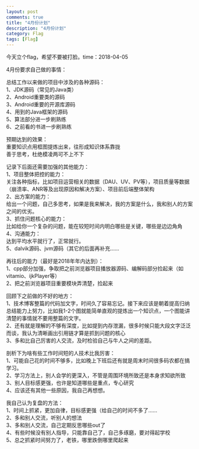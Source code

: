 ```yaml
---
layout: post
comments: true
title: "4月份计划"
description: "4月份计划"
category: Flag
tags: [Flag]
---
```



今天立个flag，希望不要被打脸。time：2018-04-05

4月份要求自己做的事情：

总结工作以来做的项目中涉及的各种源码：    
1、JDK源码（常见的Java类）    
2、Android重要类的源码    
3、Android重要的开源库源码    
4、用到的Java框架的源码    
5、算法部分进一步刷熟练    
6、之前看的书进一步刷熟练    

预期达到的效果：    
重要知识点用框图提炼出来，往形成知识体系靠拢    
善于思考，杜绝模凌两可不上不下    


记录下后面还需要加强的其他能力：    
1、项目整体把控的能力：    
关注各种指标，比如项目运营相关的数据（DAU、UV、PV等），项目质量等数据（崩溃率、ANR等及出现原因和解决方案）、项目前后端整体架构        
2、出方案的能力：    
给出一个问题，自己多思考，如果是我来解决，我的方案是什么，我和别人的方案之间的优劣。    
3、抓住问题核心的能力：    
比如给你一个复杂的问题，能在较短时间内明白哪些是关键，哪些是边边角角    
4、沟通能力：    
达到平均水平就行了，正常就行。    
5、dalvik源码、jvm源码（其它的后面再补充……


再往后的能力（最好是2018年年内达到）：    
1、cpp部分加强，争取把之前浏览器项目播放器源码、编解码部分捡起来（如vitamio、ijkPlayer等）    
2、把之前浏览器项目重要模块弄清楚，捡起来    


回顾下之前做的不好的地方：    
1、技术博客整篇的代码加文字，时间久了容易忘记。接下来应该是朝着提高归纳总结能力上努力，比如我1-2个图就能简单直观的提炼出一个知识点，一个图能讲清楚的事情就不要用整篇的文字。    
2、还有就是理解的不够有深度，比如提到内存泄漏，很多时候只能大段文字泛泛而谈，我认为清晰画出引用链才算是抓到问题的核心        
3、多和比自己厉害的人交流，及时检验自己与牛人之间的差距。    

剖析下为啥有些工作时间短的人技术比我厉害：    
1、可能自己花的时间不够多，比如晚上下班后还有就是周末时间很多码农都在搞学习。    
2、学习方法上，别人会学的更深入，不管是周围环境所致还是本身求知欲所致    
3、别人目标感更强，也许是知道哪些是重点，专心研究    
4、应该还有其他一些原因，我自己再想想。    

我自己认为复盘的方法：    
1、时间上抓紧，更加自律，目标感更强（给自己的时间不多了……    
2、多和别人交流，听别人的想法        
3、多和别人交流，自己定期反思哪些out了        
4、有些时候没有别人指导，只能靠自己了，自己多琢磨，要对得起学校    
5、总之抓紧时间努力了，老铁，哪里跌倒哪里爬起来        